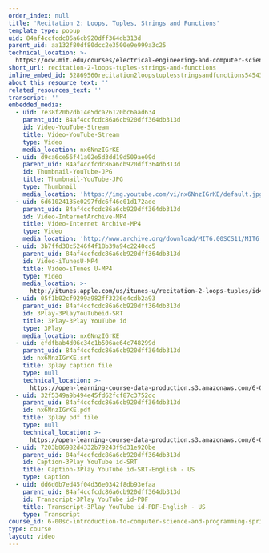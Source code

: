 ```yaml
---
order_index: null
title: 'Recitation 2: Loops, Tuples, Strings and Functions'
template_type: popup
uid: 84af4ccfcdc86a6cb920dff364db313d
parent_uid: aa132f80df80dcc2e3500e9e999a3c25
technical_location: >-
  https://ocw.mit.edu/courses/electrical-engineering-and-computer-science/6-00sc-introduction-to-computer-science-and-programming-spring-2011/resource-index/recitation-2-loops-tuples-strings-and-functions
short_url: recitation-2-loops-tuples-strings-and-functions
inline_embed_id: 52869560recitation2loopstuplesstringsandfunctions54543322
about_this_resource_text: ''
related_resources_text: ''
transcript: ''
embedded_media:
  - uid: 7e38f20b2db14e5dca26120bc6aad634
    parent_uid: 84af4ccfcdc86a6cb920dff364db313d
    id: Video-YouTube-Stream
    title: Video-YouTube-Stream
    type: Video
    media_location: nx6NnzIGrKE
  - uid: d9ca6ce56f41a02e5d3dd19d509ae09d
    parent_uid: 84af4ccfcdc86a6cb920dff364db313d
    id: Thumbnail-YouTube-JPG
    title: Thumbnail-YouTube-JPG
    type: Thumbnail
    media_location: 'https://img.youtube.com/vi/nx6NnzIGrKE/default.jpg'
  - uid: 6d61024135e0297fdc6f46e01d172ade
    parent_uid: 84af4ccfcdc86a6cb920dff364db313d
    id: Video-InternetArchive-MP4
    title: Video-Internet Archive-MP4
    type: Video
    media_location: 'http://www.archive.org/download/MIT6.00SCS11/MIT6_00SCS11_rec02_300k.mp4'
  - uid: 3b7ffd38c5246f4f18b39a94c2240cc5
    parent_uid: 84af4ccfcdc86a6cb920dff364db313d
    id: Video-iTunesU-MP4
    title: Video-iTunes U-MP4
    type: Video
    media_location: >-
      http://itunes.apple.com/us/itunes-u/recitation-2-loops-tuples/id499270153?i=110101046
  - uid: 05f1b02cf9299a982ff3236e4cdb2a93
    parent_uid: 84af4ccfcdc86a6cb920dff364db313d
    id: 3Play-3PlayYouTubeid-SRT
    title: 3Play-3Play YouTube id
    type: 3Play
    media_location: nx6NnzIGrKE
  - uid: efdfbab4d06c34c1b506ae64c748299d
    parent_uid: 84af4ccfcdc86a6cb920dff364db313d
    id: nx6NnzIGrKE.srt
    title: 3play caption file
    type: null
    technical_location: >-
      https://open-learning-course-data-production.s3.amazonaws.com/6-00sc-introduction-to-computer-science-and-programming-spring-2011/168c518134f6603678316d15663d0c38_nx6NnzIGrKE.srt
  - uid: 32f5349a9b494e45fd62fcf87c3752dc
    parent_uid: 84af4ccfcdc86a6cb920dff364db313d
    id: nx6NnzIGrKE.pdf
    title: 3play pdf file
    type: null
    technical_location: >-
      https://open-learning-course-data-production.s3.amazonaws.com/6-00sc-introduction-to-computer-science-and-programming-spring-2011/094dc251f9bb7ce78e8d5287b38fccfa_nx6NnzIGrKE.pdf
  - uid: 7203b86982d4332b79243f9d31e920be
    parent_uid: 84af4ccfcdc86a6cb920dff364db313d
    id: Caption-3Play YouTube id-SRT
    title: Caption-3Play YouTube id-SRT-English - US
    type: Caption
  - uid: dd6d0b7ed45f04d36e0342f8db93efaa
    parent_uid: 84af4ccfcdc86a6cb920dff364db313d
    id: Transcript-3Play YouTube id-PDF
    title: Transcript-3Play YouTube id-PDF-English - US
    type: Transcript
course_id: 6-00sc-introduction-to-computer-science-and-programming-spring-2011
type: course
layout: video
---
```


